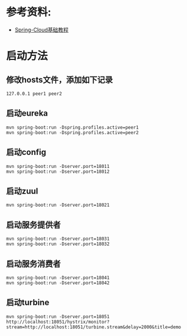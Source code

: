 
# 参考资料:
- [Spring-Cloud基础教程](http://blog.didispace.com/Spring-Cloud基础教程/)
# 启动方法
## 修改hosts文件，添加如下记录
``` console
127.0.0.1 peer1 peer2
```
## 启动eureka
``` console
mvn spring-boot:run -Dspring.profiles.active=peer1
mvn spring-boot:run -Dspring.profiles.active=peer2
```
## 启动config
``` console
mvn spring-boot:run -Dserver.port=18011
mvn spring-boot:run -Dserver.port=18012
```
## 启动zuul
``` console
mvn spring-boot:run -Dserver.port=18021
```
## 启动服务提供者
``` console
mvn spring-boot:run -Dserver.port=18031
mvn spring-boot:run -Dserver.port=18032
```
## 启动服务消费者
``` console
mvn spring-boot:run -Dserver.port=18041
mvn spring-boot:run -Dserver.port=18042
```
## 启动turbine
``` console
mvn spring-boot:run -Dserver.port=18051
http://localhost:18051/hystrix/monitor?stream=http://localhost:18051/turbine.stream&delay=2000&title=demo
```